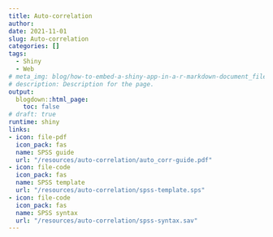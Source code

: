 ```yaml
---
title: Auto-correlation
author:
date: 2021-11-01
slug: Auto-correlation
categories: []
tags:
  - Shiny
  - Web
# meta_img: blog/how-to-embed-a-shiny-app-in-a-r-markdown-document_files/shiny-app-in-blogdown.jpeg
# description: Description for the page.
output:
  blogdown::html_page:
    toc: false
# draft: true
runtime: shiny
links:
- icon: file-pdf
  icon_pack: fas
  name: SPSS guide 
  url: "/resources/auto-correlation/auto_corr-guide.pdf"
- icon: file-code
  icon_pack: fas
  name: SPSS template
  url: "/resources/auto-correlation/spss-template.sps"
- icon: file-code
  icon_pack: fas
  name: SPSS syntax
  url: "/resources/auto-correlation/spss-syntax.sav"
---
```

